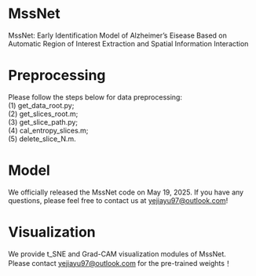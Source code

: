 # MssNet
MssNet: Early Identification Model of Alzheimer’s Eisease Based on Automatic Region of Interest Extraction and Spatial Information Interaction

# Preprocessing
Please follow the steps below for data preprocessing:<br>
(1) get_data_root.py;<br>
(2) get_slices_root.m;<br>
(3) get_slice_path.py;<br>
(4) cal_entropy_slices.m;<br>
(5)  delete_slice_N.m.<br>

# Model
We officially released the MssNet code on May 19, 2025. If you have any questions, please feel free to contact us at yejiayu97@outlook.com!<br>

# Visualization
We provide t_SNE and Grad-CAM visualization modules of MssNet.<br>
Please contact yejiayu97@outlook.com for the pre-trained weights！
